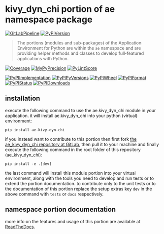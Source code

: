 <!--
  THIS FILE IS EXCLUSIVELY MAINTAINED IN THE NAMESPACE ROOT PACKAGE. CHANGES HAVE TO BE DONE THERE.
-->
# kivy_dyn_chi portion of ae namespace package

[![GitLabPipeline](https://img.shields.io/gitlab/pipeline/ae-group/ae_kivy_dyn_chi/master?logo=python)](
    https://gitlab.com/ae-group/ae_kivy_dyn_chi)
[![PyPIVersion](https://img.shields.io/pypi/v/ae_kivy_dyn_chi)](
    https://pypi.org/project/ae-kivy-dyn-chi/#history)

>The portions (modules and sub-packages) of the Application Environment for Python are within
the `ae` namespace and are providing helper methods and classes to develop
full-featured applications with Python.

[![Coverage](https://ae-group.gitlab.io/ae_kivy_dyn_chi/coverage.svg)](
    https://ae-group.gitlab.io/ae_kivy_dyn_chi/coverage/ae_kivy_dyn_chi_py.html)
[![MyPyPrecision](https://ae-group.gitlab.io/ae_kivy_dyn_chi/mypy.svg)](
    https://ae-group.gitlab.io/ae_kivy_dyn_chi/lineprecision.txt)
[![PyLintScore](https://ae-group.gitlab.io/ae_kivy_dyn_chi/pylint.svg)](
    https://ae-group.gitlab.io/ae_kivy_dyn_chi/pylint.log)

[![PyPIImplementation](https://img.shields.io/pypi/implementation/ae_kivy_dyn_chi)](
    https://pypi.org/project/ae-kivy-dyn-chi/)
[![PyPIPyVersions](https://img.shields.io/pypi/pyversions/ae_kivy_dyn_chi)](
    https://pypi.org/project/ae-kivy-dyn-chi/)
[![PyPIWheel](https://img.shields.io/pypi/wheel/ae_kivy_dyn_chi)](
    https://pypi.org/project/ae-kivy-dyn-chi/)
[![PyPIFormat](https://img.shields.io/pypi/format/ae_kivy_dyn_chi)](
    https://pypi.org/project/ae-kivy-dyn-chi/)
[![PyPIStatus](https://img.shields.io/pypi/status/ae_kivy_dyn_chi)](
    https://libraries.io/pypi/ae-kivy-dyn-chi)
[![PyPIDownloads](https://img.shields.io/pypi/dm/ae_kivy_dyn_chi)](
    https://pypi.org/project/ae-kivy-dyn-chi/#files)


## installation


execute the following command to use the ae.kivy_dyn_chi module in your
application. it will install ae.kivy_dyn_chi into your python (virtual) environment:
 
```shell script
pip install ae-kivy-dyn-chi
```

if you instead want to contribute to this portion then first fork
[the ae_kivy_dyn_chi repository at GitLab](https://gitlab.com/ae-group/ae_kivy_dyn_chi "ae.kivy_dyn_chi code repository"),
then pull it to your machine and finally execute the following command in the root folder
of this repository (ae_kivy_dyn_chi):

```shell script
pip install -e .[dev]
```

the last command will install this module portion into your virtual environment, along with
the tools you need to develop and run tests or to extend the portion documentation.
to contribute only to the unit tests or to the documentation of this portion replace
the setup extras key `dev` in the above command with `tests` or `docs` respectively.


## namespace portion documentation

more info on the features and usage of this portion are available at
[ReadTheDocs](https://ae.readthedocs.io/en/latest/_autosummary/ae.kivy_dyn_chi.html#module-ae.kivy_dyn_chi
"ae_kivy_dyn_chi documentation").

<!-- common files version 0.2.77 deployed version 0.2.5 (with 0.2.77)
     to https://gitlab.com/ae-group as ae_kivy_dyn_chi module as well as
     to https://ae-group.gitlab.io with CI check results as well as
     to https://pypi.org/project/ae-kivy-dyn-chi as namespace portion ae-kivy-dyn-chi.
-->
